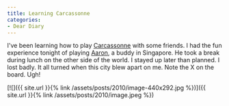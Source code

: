 ```yaml
---
title: Learning Carcassonne
categories:
- Dear Diary
---
```


I've been learning how to play [Carcassonne](http://carcassonneapp.com/) with some friends. I had the fun experience tonight of playing [Aaron](http://hillsidelounge.com/), a buddy in Singapore. He took a break during lunch on the other side of the world. I stayed up later than planned.
I lost badly. It all turned when this city blew apart on me. Note the X on the board. Ugh!

[![]({{ site.url }}{% link /assets/posts/2010/image-440x292.jpg %})]({{ site.url }}{% link /assets/posts/2010/image.jpeg %})
